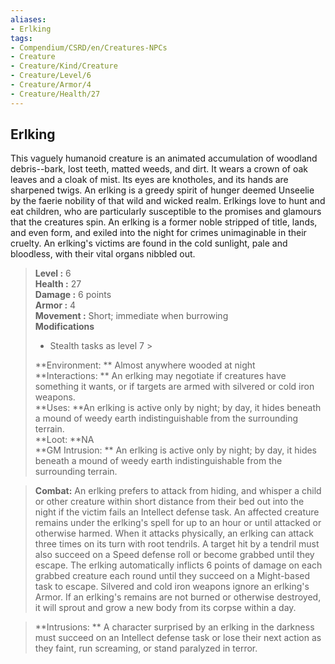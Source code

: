 ```yaml
---
aliases:
- Erlking
tags:
- Compendium/CSRD/en/Creatures-NPCs
- Creature
- Creature/Kind/Creature
- Creature/Level/6
- Creature/Armor/4
- Creature/Health/27
---
```


  
## Erlking  
This vaguely humanoid creature is an animated accumulation of woodland debris--bark, lost teeth, matted weeds, and dirt. It wears a crown of oak leaves and a cloak of mist.
Its eyes are knotholes, and its hands are sharpened twigs. An erlking is a greedy spirit of hunger deemed Unseelie by the faerie nobility of that wild and wicked realm. Erlkings love to hunt and eat children, who are particularly susceptible to the promises and glamours that the creatures spin. An erlking is a former noble stripped of title, lands, and even form,
and exiled into the night for crimes unimaginable in their cruelty. An erlking's victims are found in the cold sunlight, pale and bloodless, with their vital organs nibbled out.  

  
> **Level :** 6  
> **Health :** 27  
> **Damage :** 6 points  
> **Armor :** 4  
> **Movement :** Short; immediate when burrowing  
> **Modifications**  
>- Stealth tasks as level 7 >
>  
> **Environment: ** Almost anywhere wooded at night  
> **Interactions: ** An erlking may negotiate if creatures have something it wants, or if targets are armed with silvered or cold iron weapons.  
> **Uses: **An erlking is active only by night; by day, it hides beneath a mound of weedy earth indistinguishable from the surrounding terrain.  
> **Loot: **NA  
> **GM Intrusion: ** An erlking is active only by night; by day, it hides beneath a mound of weedy earth indistinguishable from the surrounding terrain.  

> **Combat:** 
> An erlking prefers to attack from hiding, and whisper a child or other creature
within short distance from their bed out into the night if the victim fails an Intellect defense task. An affected creature remains under the erlking's spell for up to an hour or until attacked or otherwise harmed.
When it attacks physically, an erlking can attack three times on its turn with root tendrils. A target hit by a tendril must also succeed on a Speed defense roll or become grabbed until they escape. The erlking automatically inflicts 6 points of damage on each grabbed creature each round until they succeed on a Might-based task to escape.
Silvered and cold iron weapons ignore an erlking's Armor. If an erlking's remains are not burned or otherwise destroyed, it will sprout and grow a new body from its corpse within a day.  
  

> **Intrusions: ** 
> A character surprised by an erlking in the darkness must succeed on an Intellect defense task or lose their next action as they faint, run screaming, or stand paralyzed in terror.  
